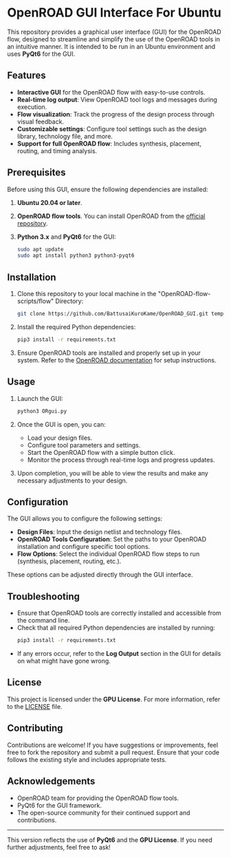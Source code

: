# OpenROAD GUI Interface For Ubuntu

This repository provides a graphical user interface (GUI) for the OpenROAD flow, designed to streamline and simplify the use of the OpenROAD tools in an intuitive manner. It is intended to be run in an Ubuntu environment and uses **PyQt6** for the GUI.

## Features

- **Interactive GUI** for the OpenROAD flow with easy-to-use controls.
- **Real-time log output**: View OpenROAD tool logs and messages during execution.
- **Flow visualization**: Track the progress of the design process through visual feedback.
- **Customizable settings**: Configure tool settings such as the design library, technology file, and more.
- **Support for full OpenROAD flow**: Includes synthesis, placement, routing, and timing analysis.

## Prerequisites

Before using this GUI, ensure the following dependencies are installed:

1. **Ubuntu 20.04 or later**.
2. **OpenROAD flow tools**. You can install OpenROAD from the [official repository](https://github.com/The-OpenROAD-Project/OpenROAD).
3. **Python 3.x** and **PyQt6** for the GUI:

   ```bash
   sudo apt update
   sudo apt install python3 python3-pyqt6
   ```

## Installation

1. Clone this repository to your local machine in the "OpenROAD-flow-scripts/flow" Directory:
   ```bash
   git clone https://github.com/BattusaiKuroKame/OpenROAD_GUI.git temp_repo && cp -r temp_repo/* temp_repo/.* . && rm -rf temp_repo
   ```

2. Install the required Python dependencies:
   ```bash
   pip3 install -r requirements.txt
   ```

3. Ensure OpenROAD tools are installed and properly set up in your system. Refer to the [OpenROAD documentation](https://openroad.readthedocs.io/) for setup instructions.

## Usage

1. Launch the GUI:
   ```bash
   python3 ORgui.py
   ```

2. Once the GUI is open, you can:
   - Load your design files.
   - Configure tool parameters and settings.
   - Start the OpenROAD flow with a simple button click.
   - Monitor the process through real-time logs and progress updates.

3. Upon completion, you will be able to view the results and make any necessary adjustments to your design.

## Configuration

The GUI allows you to configure the following settings:
- **Design Files**: Input the design netlist and technology files.
- **OpenROAD Tools Configuration**: Set the paths to your OpenROAD installation and configure specific tool options.
- **Flow Options**: Select the individual OpenROAD flow steps to run (synthesis, placement, routing, etc.).

These options can be adjusted directly through the GUI interface.

## Troubleshooting

- Ensure that OpenROAD tools are correctly installed and accessible from the command line.
- Check that all required Python dependencies are installed by running:
  ```bash
  pip3 install -r requirements.txt
  ```
- If any errors occur, refer to the **Log Output** section in the GUI for details on what might have gone wrong.

## License

This project is licensed under the **GPU License**. For more information, refer to the [LICENSE](LICENSE) file.

## Contributing

Contributions are welcome! If you have suggestions or improvements, feel free to fork the repository and submit a pull request. Ensure that your code follows the existing style and includes appropriate tests.

## Acknowledgements

- OpenROAD team for providing the OpenROAD flow tools.
- PyQt6 for the GUI framework.
- The open-source community for their continued support and contributions.

--- 

This version reflects the use of **PyQt6** and the **GPU License**. If you need further adjustments, feel free to ask!
